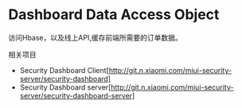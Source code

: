 # Dashboard Data Access Object
访问Hbase，以及线上API,缓存前端所需要的订单数据。

相关项目
- Security Dashboard Client[http://git.n.xiaomi.com/miui-security-server/security-dashboard]
- Security Dashboard server[http://git.n.xiaomi.com/miui-security-server/security-dashboard-server]
